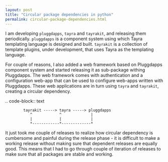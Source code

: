 ```yaml
---
layout: post
title: "Circular package dependencies in python"
permalink: circular-package-dependencies.html
---
```


I am developing `pluggdapps`, `tayra` and `tayrakit`, and releasing them
periodically. `pluggdapps` is a component system using which Tayra templating
language is designed and built. `tayrakit` is a collection of template plugins,
under development, that uses Tayra as the templating language.

For couple of reasons, I also added a web framework based on Pluggdapps
component system and started releasing it as sub-package withing Pluggdapps.
The web framework comes with authentication and a configuration web-app that
can be used to configure web-apps written with Pluggdapps. These web
applications are in turn using `tayra` and `tayrakit`, creating a circular
dependency.

.. code-block:: text

            tayrakit -----> tayra -----> pluggdapps
               ^            ^             |
               |            |             |
               *------------*-------------*

It just took me couple of releases to realize how circular dependency is
cumbersome and painful during the release phase - it is difficult to make a
working release without making sure that dependent releases are equally good.
This means that I had to go through couple of iteration of releases to make
sure that all packages are stable and working.
